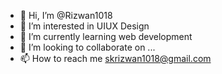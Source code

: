- 👋 Hi, I’m @Rizwan1018
- 👀 I’m interested in UIUX Design
- 🌱 I’m currently learning web development
- 💞️ I’m looking to collaborate on ...
- 📫 How to reach me skrizwan1018@gmail.com

<!---
Rizwan1018/Rizwan1018 is a ✨ special ✨ repository because its `README.md` (this file) appears on your GitHub profile.
You can click the Preview link to take a look at your changes.
--->
